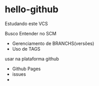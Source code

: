 # hello-github
Estudando este VCS 

Busco Entender no SCM
* Gerenciamento de BRANCHS(versões)
* Uso de TAGS

usar na plataforma github
* Github Pages
* issues
* 
